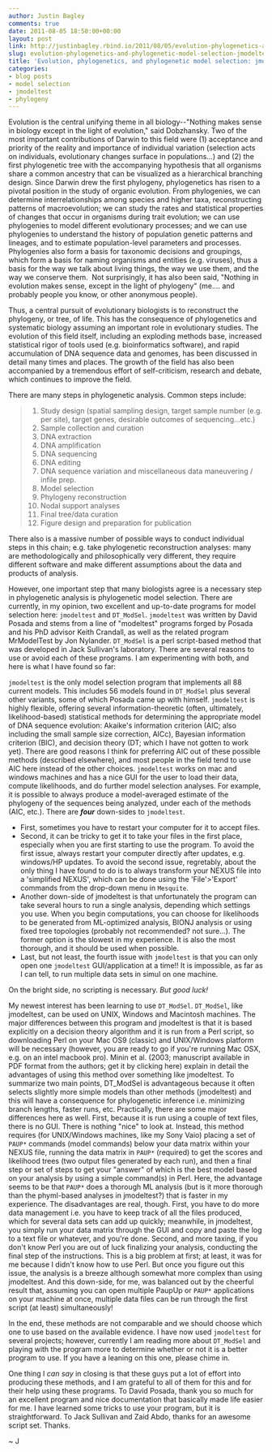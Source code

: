 ```yaml
---
author: Justin Bagley
comments: true
date: 2011-08-05 18:50:00+00:00
layout: post
link: http://justinbagley.rbind.io/2011/08/05/evolution-phylogenetics-and-phylogenetic-model-selection-jmodeltest-vs-dt_modsel/
slug: evolution-phylogenetics-and-phylogenetic-model-selection-jmodeltest-vs-dt_modsel
title: 'Evolution, phylogenetics, and phylogenetic model selection: jmodeltest vs. DT_ModSel'
categories:
- blog posts
- model selection
- jmodeltest
- phylogeny
---
```


Evolution is the central unifying theme in all biology--"Nothing makes sense in biology except in the light of evolution," said Dobzhansky. Two of the most important contributions of Darwin to this field were (1) acceptance and priority of the reality and importance of individual variation (selection acts on individuals, evolutionary changes surface in populations...) and (2) the first phylogenetic tree with the accompanying hypothesis that all organisms share a common ancestry that can be visualized as a hierarchical branching design. Since Darwin drew the first phylogeny, phylogenetics has risen to a pivotal position in the study of organic evolution. From phylogenies, we can determine interrelationships among species and higher taxa, reconstructing patterns of macroevolution; we can study the rates and statistical properties of changes that occur in organisms during trait evolution; we can use phylogenies to model different evolutionary processes; and we can use phylogenies to understand the history of population genetic patterns and lineages, and to estimate population-level parameters and processes. Phylogenies also form a basis for taxonomic decisions and groupings, which form a basis for naming organisms and entities (e.g. viruses), thus a basis for the way we talk about living things, the way we use them, and the way we conserve them.  Not surprisingly, it has also been said, "Nothing in evolution makes sense, except in the light of phylogeny" (me.... and probably people you know, or other anonymous people).  
  
Thus, a central pursuit of evolutionary biologists is to reconstruct the phylogeny, or tree, of life. This has the consequence of phylogenetics and systematic biology assuming an important role in evolutionary studies. The evolution of this field itself, including an exploding methods base, increased statistical rigor of tools used (e.g. bioinformatics software), and rapid accumulation of DNA sequence data and genomes, has been discussed in detail many times and places. The growth of the field has also been accompanied by a tremendous effort of self-criticism, research and debate, which continues to improve the field.    
  
There are many steps in phylogenetic analysis. Common steps include:  
  
>1. Study design (spatial sampling design, target sample number (e.g. per site), target genes, desirable outcomes of sequencing...etc.)  
>2. Sample collection and curation  
>3. DNA extraction  
>4. DNA amplification  
>5. DNA sequencing  
>6. DNA editing  
>7. DNA sequence variation and miscellaneous data maneuvering / infile prep.  
>8. Model selection  
>9. Phylogeny reconstruction  
>10. Nodal support analyses  
>11. Final tree/data curation  
>12. Figure design and preparation for publication  
  
There also is a massive number of possible ways to conduct individual steps in this chain; e.g. take phylogenetic reconstruction analyses: many are methodologically and philosophically very different, they require different software and make different assumptions about the data and products of analysis.    
  
However, one important step that many biologists agree is a necessary step in phylogenetic analysis is phylogenetic model selection.  There are currently, in my opinion, two excellent and up-to-date programs for model selection here: `jmodeltest` and `DT_ModSel`.  `jmodeltest` was written by David Posada and stems from a line of "modeltest" programs forged by Posada and his PhD advisor Keith Crandall, as well as the related program MrModelTest by Jon Nylander. `DT_ModSel` is a perl script-based method that was developed in Jack Sullivan's laboratory. There are several reasons to use or avoid each of these programs. I am experimenting with both, and here is what I have found so far:  
  
`jmodeltest` is the only model selection program that implements all 88 current models. This includes 56 models found in `DT_ModSel` plus several other variants, some of which Posada came up with himself. `jmodeltest` is highly flexible, offering several information-theoretic (often, ultimately, likelihood-based) statistical methods for determining the appropriate model of DNA sequence evolution: Akaike's information criterion (AIC; also including the small sample size correction, AICc), Bayesian information criterion (BIC), and decision theory (DT; which I have not gotten to work yet). There are good reasons I think for preferring AIC out of these possible methods (described elsewhere), and most people in the field tend to use AIC here instead of the other choices. `jmodeltest` works on mac and windows machines and has a nice GUI for the user to load their data, compute likelihoods, and do further model selection analyses.  For example, it is possible to always produce a model-averaged estimate of the phylogeny of the sequences being analyzed, under each of the methods (AIC, etc.).  There are **_four_** down-sides to `jmodeltest`.    
  
- First, sometimes you have to restart your computer for it to accept files.  
- Second, it can be tricky to get it to take your files in the first place, especially when you are first starting to use the program.  To avoid the first issue, always restart your computer directly after updates, e.g. windows/HP updates.  To avoid the second issue, regretably, about the only thing I have found to do is to always transform your NEXUS file into a 'simplified NEXUS', which can be done using the 'File'>'Export' commands from the drop-down menu in `Mesquite`.  
- Another down-side of jmodeltest is that unfortunately the program can take several hours to run a single analysis, depending which settings you use.  When you begin computations, you can choose for likelihoods to be generated from ML-optimized analysis, BIONJ analysis or using fixed tree topologies (probably not recommended? not sure...). The former option is the slowest in my experience.  It is also the most thorough, and it should be used when possible.  
- Last, but not least, the fourth issue with `jmodeltest` is that you can only open one `jmodeltest` GUI/application at a time!!  It is impossible, as far as I can tell, to run multiple data sets in simul on one machine.  

On the bright side, no scripting is necessary.  _But good luck!_  
  
My newest interest has been learning to use `DT_ModSel`. `DT_ModSel`, like jmodeltest, can be used on UNIX, Windows and Macintosh machines. The major differences between this program and jmodeltest is that it is based explicitly on a decision theory algorithm and it is run from a Perl script, so downloading Perl on your Mac OS9 (classic) and UNIX/Windows platform will be necessary (however, you are ready to go if you're running Mac OSX, e.g. on an intel macbook pro). Minin et al. (2003; manuscript available in PDF format from the authors; get it by clicking here) explain in detail the advantages of using this method over something like jmodeltest.  To summarize two main points, DT_ModSel is advantageous because it often selects slightly more simple models than other methods (jmodeltest) and this will have a consequence for phylogenetic inference i.e. minimizing branch lengths, faster runs, etc. Practically, there are some major differences here as well.  First, because it is run using a couple of text files, there is no GUI. There is nothing "nice" to look at.  Instead, this method requires (for UNIX/Windows machines, like my Sony Vaio) placing a set of `PAUP*` commands (model commands) below your data matrix within your NEXUS file, running the data matrix in `PAUP*` (required) to get the scores and likelihood trees (two output files generated by each run), and then a final step or set of steps to get your "answer" of which is the best model based on your analysis by using a simple command(s) in Perl.  Here, the advantage seems to be that `PAUP*` does a thorough ML analysis (but is it more thorough than the phyml-based analyses in jmodeltest?) that is faster in my experience. The disadvantages are real, though. First, you have to do more data management i.e. you have to keep track of all the files produced, which for several data sets can add up quickly; meanwhile, in jmodeltest, you simply run your data matrix through the GUI and copy and paste the log to a text file or whatever, and you're done.  Second, and more taxing, if you don't know Perl you are out of luck finalizing your analysis, conducting the final step of the instructions.  This is a big problem at first; at least, it was for me because I didn't know how to use Perl. But once you figure out this issue, the analysis is a breeze although somewhat more complex than using jmodeltest. And this down-side, for me, was balanced out by the cheerful result that, assuming you can open multiple PaupUp or `PAUP*` applications on your machine at once, multiple data files can be run through the first script (at least) simultaneously!  
  
In the end, these methods are not comparable and we should choose which one to use based on the available evidence. I have now used `jmodeltest` for several projects; however, currently I am reading more about `DT_ModSel` and playing with the program more to determine whether or not it is a better program to use. If you have a leaning on this one, please chime in.  

One thing I _can say_ in closing is that these guys put a lot of effort into producing these methods, and I am grateful to all of them for this and for their help using these programs. To David Posada, thank you so much for an excellent program and nice documentation that basically made life easier for me. I have learned some tricks to use your program, but it is straightforward. To Jack Sullivan and Zaid Abdo, thanks for an awesome script set. Thanks.  
  
~ J
